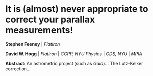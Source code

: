 # It is (almost) never appropriate to correct your parallax measurements!

**Stephen Feeney** | *Flatiron*

**David W. Hogg** | *Flatiron* | *CCPP, NYU Physics* | *CDS, NYU* | *MPIA*

**Abstract:** An astrometric project (such as *Gaia*)... The Lutz-Kelker correction...
